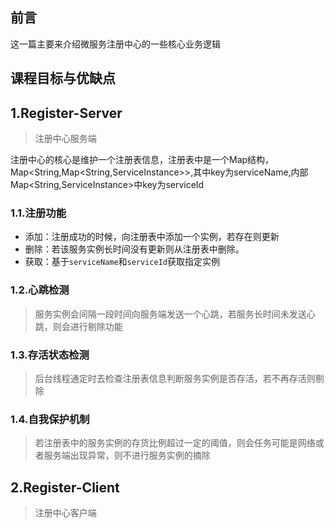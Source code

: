 ## 前言
这一篇主要来介绍微服务注册中心的一些核心业务逻辑
## 课程目标与优缺点


  


## 1.Register-Server
>注册中心服务端


注册中心的核心是维护一个注册表信息，注册表中是一个Map结构，Map<String,Map<String,ServiceInstance>>,其中key为serviceName,内部Map<String,ServiceInstance>中key为serviceId
### 1.1.注册功能
 - 添加：注册成功的时候，向注册表中添加一个实例，若存在则更新
 - 删除：若该服务实例长时间没有更新则从注册表中删除。
 - 获取：基于`serviceName`和`serviceId`获取指定实例

### 1.2.心跳检测
> 服务实例会间隔一段时间向服务端发送一个心跳，若服务长时间未发送心跳，则会进行剔除功能

### 1.3.存活状态检测
> 后台线程通定时去检查注册表信息判断服务实例是否存活，若不再存活则剔除

### 1.4.自我保护机制
> 若注册表中的服务实例的存货比例超过一定的阈值，则会任务可能是网络或者服务端出现异常，则不进行服务实例的摘除


## 2.Register-Client
> 注册中心客户端